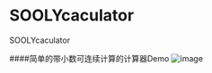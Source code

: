 # SOOLYcaculator
SOOLYcaculator

####简单的带小数可连续计算的计算器Demo
![image](http://github.com/SoolyChristy/SOOLYcaculator/resource/66666.gif)
